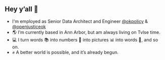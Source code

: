 
## Hey y’all 👋

-   I'm employed as Senior Data Architect and Engineer [@okpolicy](https://github.com/okpolicy) & [@openjusticeok](https://github.com/openjusticeok)
-   🌎 I’m currently based in Ann Arbor, but am always living on Tvlse
    time.
-   💻 I turn words 📚 into numbers 🧮 into pictures 📊 into words 📄,
    and so on.
-   ✊ A better world is possible, and it’s already begun.

<!--
**brancengregory/brancengregory** is a ✨ _special_ ✨ repository because its `README.md` (this file) appears on your GitHub profile.

Here are some ideas to get you started:

- 🔭 I’m currently working on ...
- 🌱 I’m currently learning ...
- 👯 I’m looking to collaborate on ...
- 🤔 I’m looking for help with ...
- 💬 Ask me about ...
- 📫 How to reach me: ...
- 😄 Pronouns: ...
- ⚡ Fun fact: ...
-->
